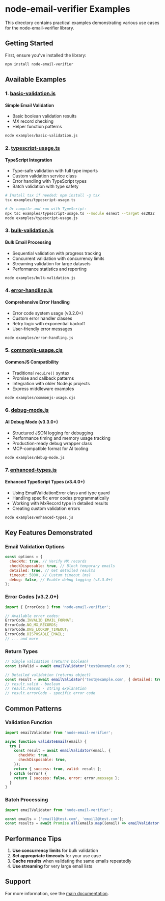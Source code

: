 # node-email-verifier Examples

This directory contains practical examples demonstrating various use cases for the
node-email-verifier library.

## Getting Started

First, ensure you've installed the library:

```bash
npm install node-email-verifier
```

## Available Examples

### 1. [basic-validation.js](./basic-validation.js)

#### Simple Email Validation

- Basic boolean validation results
- MX record checking
- Helper function patterns

```bash
node examples/basic-validation.js
```

### 2. [typescript-usage.ts](./typescript-usage.ts)

#### TypeScript Integration

- Type-safe validation with full type imports
- Custom validation service class
- Error handling with TypeScript types
- Batch validation with type safety

```bash
# Install tsx if needed: npm install -g tsx
tsx examples/typescript-usage.ts

# Or compile and run with TypeScript:
npx tsc examples/typescript-usage.ts --module esnext --target es2022
node examples/typescript-usage.js
```

### 3. [bulk-validation.js](./bulk-validation.js)

#### Bulk Email Processing

- Sequential validation with progress tracking
- Concurrent validation with concurrency limits
- Streaming validation for large datasets
- Performance statistics and reporting

```bash
node examples/bulk-validation.js
```

### 4. [error-handling.js](./error-handling.js)

#### Comprehensive Error Handling

- Error code system usage (v3.2.0+)
- Custom error handler classes
- Retry logic with exponential backoff
- User-friendly error messages

```bash
node examples/error-handling.js
```

### 5. [commonjs-usage.cjs](./commonjs-usage.cjs)

#### CommonJS Compatibility

- Traditional `require()` syntax
- Promise and callback patterns
- Integration with older Node.js projects
- Express middleware examples

```bash
node examples/commonjs-usage.cjs
```

### 6. [debug-mode.js](./debug-mode.js)

#### AI Debug Mode (v3.3.0+)

- Structured JSON logging for debugging
- Performance timing and memory usage tracking
- Production-ready debug wrapper class
- MCP-compatible format for AI tooling

```bash
node examples/debug-mode.js
```

### 7. [enhanced-types.js](./enhanced-types.js)

#### Enhanced TypeScript Types (v3.4.0+)

- Using EmailValidationError class and type guard
- Handling specific error codes programmatically
- Working with MxRecord type in detailed results
- Creating custom validation errors

```bash
node examples/enhanced-types.js
```

## Key Features Demonstrated

### Email Validation Options

```javascript
const options = {
  checkMx: true, // Verify MX records
  checkDisposable: true, // Block temporary emails
  detailed: true, // Get detailed results
  timeout: 5000, // Custom timeout (ms)
  debug: false, // Enable debug logging (v3.3.0+)
};
```

### Error Codes (v3.2.0+)

```javascript
import { ErrorCode } from 'node-email-verifier';

// Available error codes:
ErrorCode.INVALID_EMAIL_FORMAT;
ErrorCode.NO_MX_RECORDS;
ErrorCode.DNS_LOOKUP_TIMEOUT;
ErrorCode.DISPOSABLE_EMAIL;
// ... and more
```

### Return Types

```javascript
// Simple validation (returns boolean)
const isValid = await emailValidator('test@example.com');

// Detailed validation (returns object)
const result = await emailValidator('test@example.com', { detailed: true });
// result.valid - boolean
// result.reason - string explanation
// result.errorCode - specific error code
```

## Common Patterns

### Validation Function

```javascript
import emailValidator from 'node-email-verifier';

async function validateEmail(email) {
  try {
    const result = await emailValidator(email, {
      checkMx: true,
      checkDisposable: true,
    });
    return { success: true, valid: result };
  } catch (error) {
    return { success: false, error: error.message };
  }
}
```

### Batch Processing

```javascript
import emailValidator from 'node-email-verifier';

const emails = ['email1@test.com', 'email2@test.com'];
const results = await Promise.all(emails.map((email) => emailValidator(email, { detailed: true })));
```

## Performance Tips

1. **Use concurrency limits** for bulk validation
2. **Set appropriate timeouts** for your use case
3. **Cache results** when validating the same emails repeatedly
4. **Use streaming** for very large email lists

## Support

For more information, see the [main documentation](../README.md).

